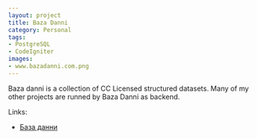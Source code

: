```yaml
---
layout: project
title: Baza Danni
category: Personal
tags:
- PostgreSQL
- CodeIgniter
images:
- www.bazadanni.com.png
---
```


Baza danni is a collection of CC Licensed structured datasets. Many of my other projects are runned by Baza Danni as backend.

Links:

* [База данни](http://bazadanni.com)

